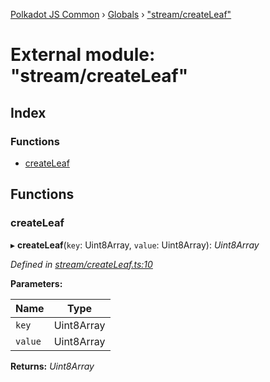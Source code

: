 [Polkadot JS Common](../README.md) › [Globals](../globals.md) › ["stream/createLeaf"](_stream_createleaf_.md)

# External module: "stream/createLeaf"

## Index

### Functions

* [createLeaf](_stream_createleaf_.md#createleaf)

## Functions

###  createLeaf

▸ **createLeaf**(`key`: Uint8Array, `value`: Uint8Array): *Uint8Array*

*Defined in [stream/createLeaf.ts:10](https://github.com/polkadot-js/common/blob/241febb7/packages/trie-codec/src/stream/createLeaf.ts#L10)*

**Parameters:**

Name | Type |
------ | ------ |
`key` | Uint8Array |
`value` | Uint8Array |

**Returns:** *Uint8Array*
